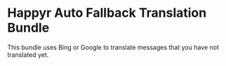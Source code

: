 # Happyr Auto Fallback Translation Bundle

This bundle uses Bing or Google to translate messages that you have not translated yet. 